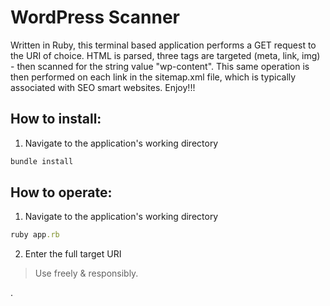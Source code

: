 # WordPress Scanner

Written in Ruby, this terminal based application performs a GET request to the URI of choice. HTML is parsed, three tags are targeted (meta, link, img) - then scanned for the string value "wp-content". This same operation is then performed on each link in the sitemap.xml file, which is typically associated with SEO smart websites. Enjoy!!!

## How to install:

1. Navigate to the application's working directory
```ruby 
bundle install 
```

## How to operate:

1. Navigate to the application's working directory
```ruby
ruby app.rb
```
2. Enter the full target URI

> Use freely & responsibly.

.
